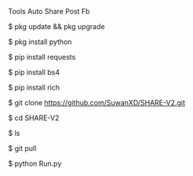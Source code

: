 Tools Auto Share Post Fb 


$ pkg update && pkg upgrade

$ pkg install python

$ pip install requests

$ pip install bs4

$ pip install rich

$ git clone https://github.com/SuwanXD/SHARE-V2.git

$ cd SHARE-V2

$ ls

$ git pull

$ python Run.py
